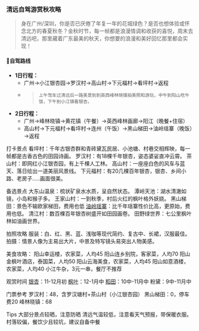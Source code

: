 ### 清远自驾游赏秋攻略

>身在广州/深圳，你是否已厌倦了年复一年的花城绿色？是否也想体验或怀念北方的春夏秋冬？金秋时节，每一帧都是浪漫情调和收获的喜悦，周末去清远吧，那里藏着广东最美的秋天，你想要的浪漫和美好回忆那里都会实现！

#### 🚙自驾路线
+ **1日行程：**
    - 广州→小江银杏园→罗汉村→高山村→下元福村→看坪村→返程
    - > `上午驾车过清远后一路美景到到英西峰林晓镇拍美照和游玩，中午到阳山吃午饭，下午到小江镇看银杏。`
+ **2日行程：**
    - 广州→峰林晓镇→黄花镇（午餐）→英西峰林画廊→阳江（晚餐+住宿）
    - 高山村→下元福村→看坪村→连州（午饭）→黑山梯田→油岭瑶寨（晚饭）→返程

打卡景点
看坪村：千年古银杏群和青砖黛瓦民居、小池塘、村巷交相辉映，每一帧都是古香古色的田园诗画。
罗汉村：有18棵千年银杏，姿态婆娑直冲云霄。
茶山村：即网红小江银杏园，有上千棵人工林。
高山村：一座座白色的风车与蓝天、落日绘出一道美丽风景线。
下元福村：有20几棵百年银杏，银杏、乡间小路、老房子.....画面很美。

备选景点
大东山温泉：梳状矿泉水水质，呈自然状态。
潭岭天池：湖水清澈如镜，小岛和猴子多。
王家山村：一到秋季，村后火红的枫叶格外妖娆。
黑山梯田：景色不输欧家梯田，费用也低
[油岭瑶寨](./subpage/清远攻略/古村落.md)：比千年瑶寨性价比高，更原始，费用也低。
清江村：数百棵百年银杏树盛开如田园画卷。
田野绿世界：七公里枫叶林如油画世界。

拍照攻略
服装：白、红、黑、蓝、浅咖等现代简约、复古中、长裙，汉服最佳。
拍摄：情景人像为主易出大片，中景及特写镜头易突出人物美感。

美食攻略：
阳山幸运楼，农家菜，人均45
阳山连乡别院，客家菜，人均70
阳山金枫叶酒店，泰国菜，人均50
阳山云海美食，农家菜，人均45
阳山如意酒楼，农家菜，人均40
小江牛杂，3元一串，餐厅不推荐

观赏时间
[银杏](./subpage/清远攻略/银杏.md)：11-12月初
[枫叶](./subpage/清远攻略/枫叶.md)：12-1月中
[稻田](./subpage/清远攻略/田园风光.md)：10中-11月中
粉黛：9中-11月中

门票参考
罗汉村：48，含罗汉塘村+茶山村（小江银杏园）
黑山梯田：0，停车费20
峰林晓镇：68

Tips
大部分景点较晒，注意防晒
清远气温较低，注意看天气预报，带保暖衣服。
村落较偏，餐饮少且较坑，建议自备中餐




